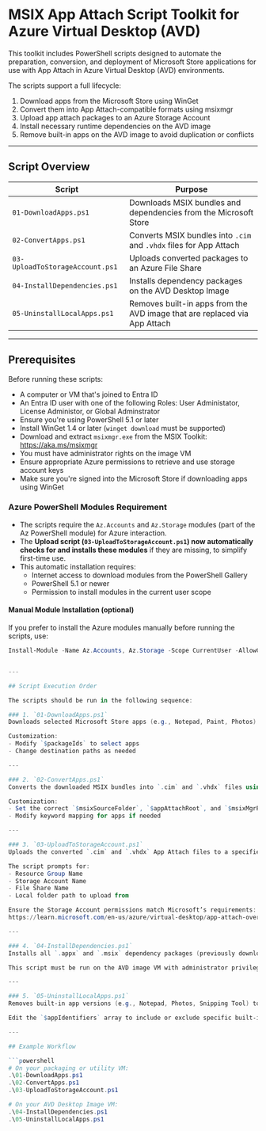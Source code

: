 # MSIX App Attach Script Toolkit for Azure Virtual Desktop (AVD)

This toolkit includes PowerShell scripts designed to automate the preparation, conversion, and deployment of Microsoft Store applications for use with App Attach in Azure Virtual Desktop (AVD) environments.

The scripts support a full lifecycle:  
1. Download apps from the Microsoft Store using WinGet
2. Convert them into App Attach-compatible formats using msixmgr
3. Upload app attach packages to an Azure Storage Account
4. Install necessary runtime dependencies on the AVD image  
5. Remove built-in apps on the AVD image to avoid duplication or conflicts

---

## Script Overview

| Script                       | Purpose                                                                                     |
|------------------------------|---------------------------------------------------------------------------------------------|
| `01-DownloadApps.ps1`         | Downloads MSIX bundles and dependencies from the Microsoft Store                            |
| `02-ConvertApps.ps1`          | Converts MSIX bundles into `.cim` and `.vhdx` files for App Attach                          |
| `03-UploadToStorageAccount.ps1` | Uploads converted packages to an Azure File Share                                          |
| `04-InstallDependencies.ps1`  | Installs dependency packages on the AVD Desktop Image                                      |
| `05-UninstallLocalApps.ps1`   | Removes built-in apps from the AVD image that are replaced via App Attach                   |

---

## Prerequisites

Before running these scripts:

- A computer or VM that's joined to Entra ID
- An Entra ID user with one of the following Roles: 
  User Administator, License Administor, or Global Adminstrator
- Ensure you're using PowerShell 5.1 or later  
- Install WinGet 1.4 or later (`winget download` must be supported)  
- Download and extract `msixmgr.exe` from the MSIX Toolkit:  
  https://aka.ms/msixmgr 
- You must have administrator rights on the image VM  
- Ensure appropriate Azure permissions to retrieve and use storage account keys  
- Make sure you're signed into the Microsoft Store if downloading apps using WinGet  

### Azure PowerShell Modules Requirement

- The scripts require the `Az.Accounts` and `Az.Storage` modules (part of the Az PowerShell module) for Azure interaction.  
- The **Upload script (`03-UploadToStorageAccount.ps1`) now automatically checks for and installs these modules** if they are missing, to simplify first-time use.  
- This automatic installation requires:  
  - Internet access to download modules from the PowerShell Gallery  
  - PowerShell 5.1 or newer  
  - Permission to install modules in the current user scope  

#### Manual Module Installation (optional)

If you prefer to install the Azure modules manually before running the scripts, use:

```powershell
Install-Module -Name Az.Accounts, Az.Storage -Scope CurrentUser -AllowClobber


---

## Script Execution Order

The scripts should be run in the following sequence:

### 1. `01-DownloadApps.ps1`
Downloads selected Microsoft Store apps (e.g., Notepad, Paint, Photos) as `.msixbundle` files and organizes their dependency packages.

Customization:
- Modify `$packageIds` to select apps
- Change destination paths as needed

---

### 2. `02-ConvertApps.ps1`
Converts the downloaded MSIX bundles into `.cim` and `.vhdx` files using `msixmgr.exe`, storing them in the correct folder structure for App Attach.

Customization:
- Set the correct `$msixSourceFolder`, `$appAttachRoot`, and `$msixMgrPath`
- Modify keyword mapping for apps if needed

---

### 3. `03-UploadToStorageAccount.ps1`
Uploads the converted `.cim` and `.vhdx` App Attach files to a specified Azure File Share for use by AVD session hosts.

The script prompts for:
- Resource Group Name
- Storage Account Name
- File Share Name
- Local folder path to upload from

Ensure the Storage Account permissions match Microsoft’s requirements:
https://learn.microsoft.com/en-us/azure/virtual-desktop/app-attach-overview

---

### 4. `04-InstallDependencies.ps1`
Installs all `.appx` and `.msix` dependency packages (previously downloaded in Step 1) onto the AVD Desktop Image so that App Attach apps can run properly.

This script must be run on the AVD image VM with administrator privileges.

---

### 5. `05-UninstallLocalApps.ps1`
Removes built-in app versions (e.g., Notepad, Photos, Snipping Tool) to avoid duplication with App Attach versions.

Edit the `$appIdentifiers` array to include or exclude specific built-in apps.

---

## Example Workflow

```powershell
# On your packaging or utility VM:
.\01-DownloadApps.ps1
.\02-ConvertApps.ps1
.\03-UploadToStorageAccount.ps1

# On your AVD Desktop Image VM:
.\04-InstallDependencies.ps1
.\05-UninstallLocalApps.ps1
